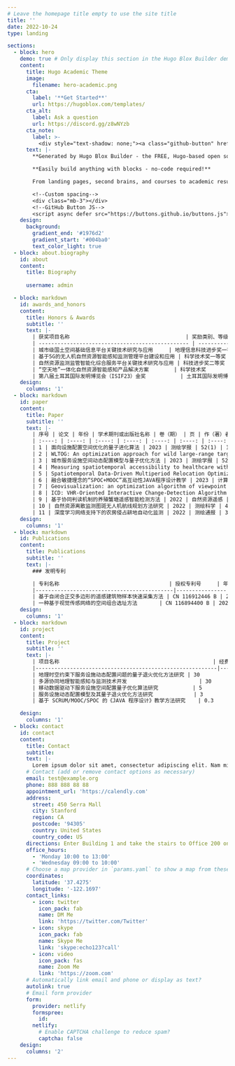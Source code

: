 ```yaml
---
# Leave the homepage title empty to use the site title
title: ''
date: 2022-10-24
type: landing

sections:
  - block: hero
    demo: true # Only display this section in the Hugo Blox Builder demo site
    content:
      title: Hugo Academic Theme
      image:
        filename: hero-academic.png
      cta:
        label: '**Get Started**'
        url: https://hugoblox.com/templates/
      cta_alt:
        label: Ask a question
        url: https://discord.gg/z8wNYzb
      cta_note:
        label: >-
          <div style="text-shadow: none;"><a class="github-button" href="https://github.com/HugoBlox/hugo-blox-builder" data-icon="octicon-star" data-size="large" data-show-count="true" aria-label="Star">Star Hugo Blox Builder</a></div><div style="text-shadow: none;"><a class="github-button" href="https://github.com/HugoBlox/theme-academic-cv" data-icon="octicon-star" data-size="large" data-show-count="true" aria-label="Star">Star the Academic template</a></div>
      text: |-
        **Generated by Hugo Blox Builder - the FREE, Hugo-based open source website builder trusted by 500,000+ sites.**

        **Easily build anything with blocks - no-code required!**

        From landing pages, second brains, and courses to academic resumés, conferences, and tech blogs.

        <!--Custom spacing-->
        <div class="mb-3"></div>
        <!--GitHub Button JS-->
        <script async defer src="https://buttons.github.io/buttons.js"></script>
    design:
      background:
        gradient_end: '#1976d2'
        gradient_start: '#004ba0'
        text_color_light: true
  - block: about.biography
    id: about
    content:
      title: Biography
     
      username: admin

  - block: markdown
    id: awards_and_honors
    content:
      title: Honors & Awards
      subtitle: ''
      text: |-
        | 获奖项目名称                                     | 奖励类别、等级              | 授予单位                  | 获奖时间 | 本人排名 |
        | ------------------------------------------------ | --------------------------- | ------------------------- | -------- | -------- |
        | 城市级国土空间基础信息平台关键技术研究与应用     | 地理信息科技进步奖一等奖   | 中国地理信息产业协会      | 2022     | 5        |
        | 基于5G的无人机自然资源智能感知监测管理平台建设和应用 | 科学技术奖一等奖           | 江苏省土地学会            | 2022     | 4        |
        | 自然资源监测监管智能化综合服务平台关键技术研究与应用 | 科技进步奖二等奖           | 江苏省测绘地理信息学会    | 2022     | 6        |
        | “空天地”一体化自然资源智能感知产品解决方案        | 科学技术奖                 | 江苏省人工智能学会        | 2021     | 3        |
        | 第八届土耳其国际发明博览会（ISIF23）金奖           | 土耳其国际发明博览会金奖   | 土耳其专利商标局          | 2023     | 3        |
    design:
      columns: '1'
  - block: markdown
    id: paper
    content:
      title: Paper
      subtitle: ''
      text: |-
        | 序号 | 论文 | 年份 | 学术期刊或出版社名称 | 卷（期） | 页 | 作（著）者名次 |
        | :----: | :----: | :----: | :----: | :----: | :----: | :----: |
        | 1 | 面向设施配置空间优化的量子进化算法 | 2023 | 测绘学报 | 52(1) | 142-154 | 1 |
        | 2 | WLTOG: An optimization approach for wild large-range target omnidirectional geolocation based on monocular PTZ camera | 2022 | Transactions in GIS | 26(7) | 2975-3002 | 1 |
        | 3 | 城市服务设施空间动态配置模型与量子优化方法 | 2023 | 测绘学报 | 52(2) | 344-344 | 1 |
        | 4 | Measuring spatiotemporal accessibility to healthcare with multimodal transport modes in the dynamic traffic environment | 2023 | Open Geosciences | 15(1) | - | 1 |
        | 5 | Spatiotemporal Data-Driven Multiperiod Relocation Optimization of Emergency Medical Services: Maximum Equality Objective | 2023 | ISPRS International Journal of Geo-Information | 12(7) | 269- | 1 |
        | 6 | 融合敏捷理念的“SPOC+MOOC”高互动性JAVA程序设计教学 | 2023 | 计算机教育 | 08 | 106-111 | 1 |
        | 7 | Geovisualization: an optimization algorithm of viewpoint generation for 3D cadastral property units | 2023 | Journal of Geographical Systems | 26(1) | 91-116 | 2 |
        | 8 | ICD: VHR-Oriented Interactive Change-Detection Algorithm | 2022 | ISPRS International Journal of Geo-Information | 11(10) | 503- | 2 |
        | 9 | 基于协同判读机制的养殖蟹塘遥感智能检测方法 | 2022 | 自然资源遥感 | 35(3) | 1-10 | 2 |
        | 10 | 自然资源离散监测图斑无人机航线规划方法研究 | 2022 | 测绘科学 | 47(11) | 121-129 | 2 |
        | 11 | 深度学习网络支持下的农房侵占耕地自动化监测 | 2022 | 测绘通报 | 3 | 47- | 2 |
    design:
      columns: '1'
  - block: markdown
    id: Publications
    content:
      title: Publications
      subtitle: ''
      text: |-
        ### 发明专利

        | 专利名称                                   | 授权专利号     | 年份 | 授权国家或地区 | 本人排名 | 经济效益（万元） |
        |--------------------------------------------|----------------|------|----------------|----------|------------------|
        | 基于自闭合正交多边形的遥感建筑物样本快速采集方法 | CN 116912446 B | 2023 | 中国           | 1        | 0                |
        | 一种基于视觉传感网络的空间组合选址方法       | CN 116894400 B | 2023 | 中国           | 1        | 0                |
    design:
      columns: '1'
  - block: markdown
    id: project
    content:
      title: Project
      subtitle: ''
      text: |-
        | 项目名称                                                 | 经费（万元） | 合同开始时间 | 合同截止时间 | 本人排名 | 项目来源                                       |
        |----------------------------------------------------------|--------------|--------------|--------------|----------|------------------------------------------------|
        | 地理时空约束下服务设施动态配置问题的量子退火优化方法研究 | 30           | 2023-01      | 2025-12      | 1        | 国家自然科学基金青年科学基金                   |
        | 多源协同地理智能感知与监测技术开发                       | 30           | 2022-06      | 2023-12      | 1        | 江苏省产学研揭榜挂帅项目                       |
        | 移动数据驱动下服务设施空间配置量子优化算法研究           | 5            | 2021-05      | 2022-12      | 1        | 虚拟地理环境教育部重点实验室开发基金项目     |
        | 服务设施动态配置模型及其量子退火优化方法研究             | 3            | 2022-07      | 2024-06      | 1        | 江苏省高等学校基础科学（自然科学）研究面上项目 |
        | 基于 SCRUM/MOOC/SPOC 的《JAVA 程序设计》教学方法研究    | 0.3          | 2022-12      | 2023-12      | 1        | 南京邮电大学校级教改项目                       |

    design:
      columns: '1'
  - block: contact
    id: contact
    content:
      title: Contact
      subtitle:
      text: |-
        Lorem ipsum dolor sit amet, consectetur adipiscing elit. Nam mi diam, venenatis ut magna et, vehicula efficitur enim.
      # Contact (add or remove contact options as necessary)
      email: test@example.org
      phone: 888 888 88 88
      appointment_url: 'https://calendly.com'
      address:
        street: 450 Serra Mall
        city: Stanford
        region: CA
        postcode: '94305'
        country: United States
        country_code: US
      directions: Enter Building 1 and take the stairs to Office 200 on Floor 2
      office_hours:
        - 'Monday 10:00 to 13:00'
        - 'Wednesday 09:00 to 10:00'
      # Choose a map provider in `params.yaml` to show a map from these coordinates
      coordinates:
        latitude: '37.4275'
        longitude: '-122.1697'  
      contact_links:
        - icon: twitter
          icon_pack: fab
          name: DM Me
          link: 'https://twitter.com/Twitter'
        - icon: skype
          icon_pack: fab
          name: Skype Me
          link: 'skype:echo123?call'
        - icon: video
          icon_pack: fas
          name: Zoom Me
          link: 'https://zoom.com'
      # Automatically link email and phone or display as text?
      autolink: true
      # Email form provider
      form:
        provider: netlify
        formspree:
          id:
        netlify:
          # Enable CAPTCHA challenge to reduce spam?
          captcha: false
    design:
      columns: '2'
---
```


